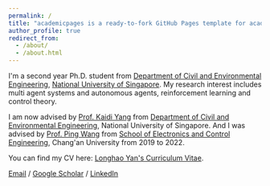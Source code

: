 ```yaml
---
permalink: /
title: "academicpages is a ready-to-fork GitHub Pages template for academic personal websites"
author_profile: true
redirect_from: 
  - /about/
  - /about.html
---
```


I'm a second year Ph.D. student from [Department of Civil and Environmental Engineering](https://cde.nus.edu.sg/cee/), [National University of Singapore](https://www.nus.edu.sg/). My research interest includes multi agent systems and autonomous agents, reinforcement learning and control theory.

I am now advised by [Prof. Kaidi Yang](https://sites.google.com/view/kaidiyang/) from [Department of Civil and Environmental Engineering](https://cde.nus.edu.sg/cee/), National University of Singapore. And I was advised by [Prof. Ping Wang](https://ise.sysu.edu.cn/teacher/teacher02/1406670.htm) from [School of Electronics and Control Engineering](https://ec.chd.edu.cn/), Chang'an University from 2019 to 2022.

You can find my CV here: [Longhao Yan's Curriculum Vitae](https://drive.google.com/file/d/1DAHtJGryImu1ytw5LrZTYjgItqD1-k88/view?usp=sharing).

[Email](longhao.yan@u.nus.edu) / [Google Scholar](https://scholar.google.com/citations?user=nAxC4RkAAAAJ&hl=zh-CN&oi=ao) / [LinkedIn](https://www.linkedin.com/in/longhao-yan-0b5131260/)
